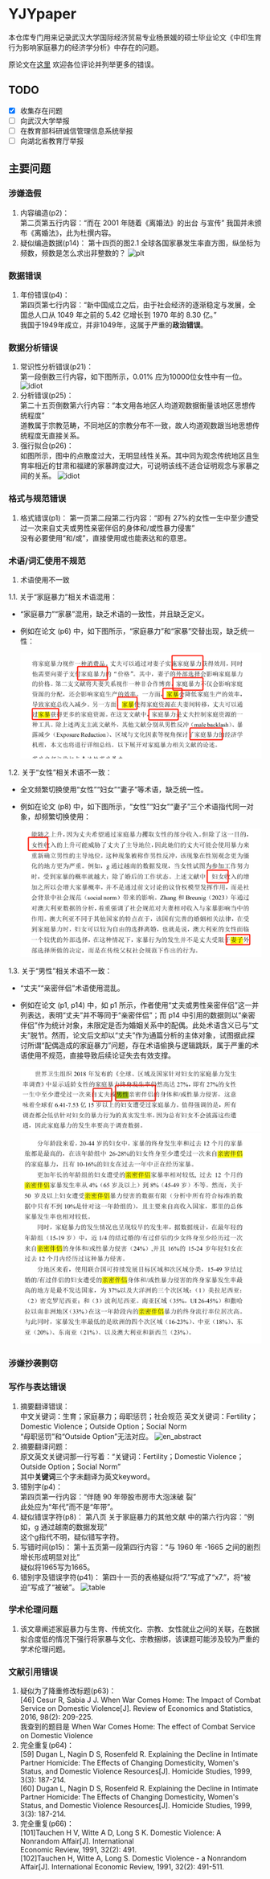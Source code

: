 # YJYpaper
本仓库专门用来记录武汉大学国际经济贸易专业杨景媛的硕士毕业论文《中印生育行为影响家庭暴力的经济学分析》中存在的问题。  

原论文在[这里](./paper/%E4%B8%AD%E5%8D%B0%E7%94%9F%E8%82%B2%E8%A1%8C%E4%B8%BA%E5%BD%B1%E5%93%8D%E5%AE%B6%E5%BA%AD%E6%9A%B4%E5%8A%9B%E7%9A%84%E7%BB%8F%E6%B5%8E%E5%AD%A6%E5%88%86%E6%9E%90.pdf) 欢迎各位评论并列举更多的错误。
## TODO
- [x] 收集存在问题
- [ ] 向武汉大学举报
- [ ] 在教育部科研诚信管理信息系统举报
- [ ] 向湖北省教育厅举报

## 主要问题
### 涉嫌造假
1. 内容编造(p2)：  
第二页第五行内容：“而在 2001 年随着《离婚法》的出台
与宣传”
我国并未颁布《离婚法》，此为杜撰内容。
2. 疑似编造数据(p14)：
第十四页的图2.1 全球各国家暴发生率直方图，纵坐标为频数，频数是怎么求出非整数的？
![plt](./pic/plt.jpeg)
### 数据错误
1. 年份错误(p4)：  
第四页第七行内容：“新中国成立之后，由于社会经济的逐渐稳定与发展，全国总人口从 1049 年之前的 5.42 亿增长到 1970 年的 8.30 亿。”  
我国于1949年成立，并非1049年，这属于严重的**政治错误**。
### 数据分析错误
1. 常识性分析错误(p21)：  
第一段倒数三行内容，如下图所示，0.01% 应为10000位女性中有一位。  
![idiot](./pic/img2.jpg)
2. 分析错误(p25)：   
第二十五页倒数第六行内容：“本文用各地区人均道观数据衡量该地区思想传统程度”  
道教属于宗教范畴，不同地区的宗教分布不一致，故人均道观数跟当地思想传统程度无直接关系。
3. 强行拟合(p26)：  
如图所示，图中的点散度过大，无明显线性关系。其中同为观念传统地区且生育率相近的甘肃和福建的家暴跨度过大，可说明该线不适合证明观念与家暴之间的关系。 
![idiot](./pic/img.jpeg) 

### 格式与规范错误
1. 格式错误(p1)：
第一页第二段第二行内容：“即有 27%的女性一生中至少遭受过一次来自丈夫或男性亲密伴侣的身体和/或性暴力侵害”  
没有必要使用“和/或”，直接使用或也能表达和的意思。

### 术语/词汇使用不规范

1. 术语使用不一致

1.1. 关于“家庭暴力”相关术语混用：
- “家庭暴力”“家暴”混用，缺乏术语的一致性，并且缺乏定义。
- 例如在论文 (p6) 中，如下图所示，“家庭暴力”和“家暴”交替出现，缺乏统一性：

  ![术语混用示例](./pic/term_issues/jiatingbaoli_sample.png)

1.2. 关于“女性”相关术语不一致：
- 全文频繁切换使用“女性”“妇女”“妻子”等术语，缺乏统一性。
- 例如在论文 (p8) 中，如下图所示，“女性”“妇女”“妻子”三个术语指代同一对象，却频繁切换使用：

  ![女性术语混用示例](./pic/term_issues/nvxing_sample.png)

1.3. 关于“男性”相关术语不一致：
- “丈夫”“亲密伴侣”术语使用混乱。
- 例如在论文 (p1, p14) 中，如 p1 所示，作者使用“丈夫或男性亲密伴侣”这一并列表达，表明“丈夫”并不等同于“亲密伴侣”；而 p14 中引用的数据则以“亲密伴侣”作为统计对象，未限定是否为婚姻关系中的配偶。此处术语含义已与“丈夫”脱节。然而，论文后文却以“丈夫”作为通篇分析的主体对象，试图据此探讨所谓“配偶造成的家庭暴力”问题，存在术语偷换与逻辑跳跃，属于严重的术语使用不规范，直接导致后续论证失去有效支撑。

  ![亲密伴侣术语示例1](./pic/term_issues/nanxing_sample1.png)  
  ![亲密伴侣术语示例2](./pic/term_issues/nanxing_sample2.png)


### 涉嫌抄袭剽窃

### 写作与表达错误
1. 摘要翻译错误：  
中文关键词：生育；家庭暴力；母职惩罚；社会规范
英文关键词：Fertility；Domestic Violence；Outside Option；Social Norm  
“母职惩罚”和“Outside Option”无法对应。
![en_abstract](./pic/zhaiyao.jpeg)
2. 摘要翻译问题：  
原文英文关键词那一行写着：“关键词：Fertility；Domestic Violence；Outside Option；Social Norm”  
其中**关键词**三个字未翻译为英文keyword。  
3. 错别字(p4)：  
第四页第一行内容：“伴随 90 年带股市房市大泡沫破
裂”  
此处应为“年代”而不是“年带”。
4. 疑似错误字符(p8)：
第八页 关于家庭暴力的其他文献 中的第六行内容：“例如，g 通过越南的数据发现”  
这个g指代不明，疑似错写字符。
5. 写错时间(p15)：
第十五页第一段第四行内容：“与 1960 年 -1665 之间的剧烈增长形成明显对比”  
疑似将1965写为1665。
6. 错别字及错误字符(p41)：
第四十一页的表格疑似将“7.”写成了“x7.”，将“被迫”写成了“被破”。
![table](./pic/tab.jpeg)
### 学术伦理问题
1. 该文章阐述家庭暴力与生育、传统文化、宗教、女性就业之间的关联，在数据拟合度低的情况下强行将家暴与文化、宗教捆绑，该课题可能涉及较为严重的学术伦理问题。
### 文献引用错误
1. 疑似为了降重修改标题(p63)：  
[46] Cesur R, Sabia J J. When War Comes Home: The Impact of Combat Service on Domestic Violence[J]. Review of Economics and Statistics, 2016, 98(2): 209-225.  
我查到的题目是 When War Comes Home: The effect of Combat Service on Domestic Violence
2. 完全重复(p64)：  
[59] Dugan L, Nagin D S, Rosenfeld R. Explaining the Decline in Intimate Partner Homicide: The 
Effects of Changing Domesticity, Women's Status, and Domestic Violence Resources[J]. Homicide Studies, 1999, 3(3): 187-214.  
[60] Dugan L, Nagin D S, Rosenfeld R. Explaining the Decline in Intimate Partner Homicide: The 
Effects of Changing Domesticity, Women's Status, and Domestic Violence Resources[J]. 
Homicide Studies, 1999, 3(3): 187-214.
3. 完全重复(p66)：  
[101]Tauchen H V, Witte A D, Long S K. Domestic Violence: A Nonrandom Affair[J]. International   
Economic Review, 1991, 32(2): 491.  
[102]Tauchen H, Witte A, Long S. Domestic Violence - a Nonrandom Affair[J]. International 
Economic Review, 1991, 32(2): 491-511.

